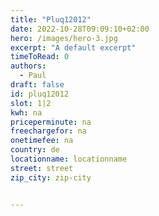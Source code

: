 ```yaml
---
title: "Pluq12012"
date: 2022-10-28T09:09:10+02:00
hero: /images/hero-3.jpg
excerpt: "A default excerpt"
timeToRead: 0
authors:
  - Paul
draft: false
id: pluq12012
slot: 1|2
kwh: na
priceperminute: na
freechargefor: na
onetimefee: na
country: de
locationname: locationname
street: street
zip_city: zip-city


---
```

